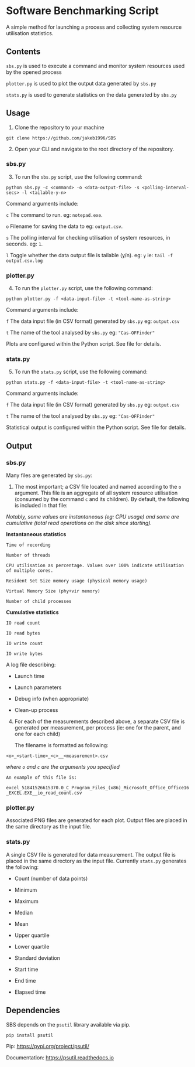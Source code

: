 
# Software Benchmarking Script
A simple method for launching a process and collecting system resource utilisation statistics.

## Contents
`sbs.py` is used to execute a command and monitor system resources used by the opened process

`plotter.py` is used to plot the output data generated by `sbs.py`

`stats.py` is used to generate statistics on the data generated by `sbs.py`

## Usage
1. Clone the repository to your machine

```git clone https://github.com/jakeb1996/SBS```

2. Open your CLI and navigate to the root directory of the repository.

### sbs.py
3. To run the `sbs.py` script, use the following command:

```python sbs.py -c <command> -o <data-output-file> -s <polling-interval-secs> -l <tailable-y-n>```

Command arguments include:

`c` The command to run. eg: `notepad.exe`. 

`o` Filename for saving the data to eg: `output.csv`. 

`s` The polling interval for checking utilisation of system resources, in seconds. eg: `1`. 

`l` Toggle whether the data output file is tailable (y/n). eg: `y` ie: `tail -f output.csv.log`

### plotter.py
4. To run the `plotter.py` script, use the following command:

```python plotter.py -f <data-input-file> -t <tool-name-as-string>```

Command arguments include:

`f` The data input file (in CSV format) generated by `sbs.py` eg: `output.csv`

`t` The name of the tool analysed by `sbs.py` eg: `"Cas-OFFinder"`

Plots are configured within the Python script. See file for details.


### stats.py
5. To run the `stats.py` script, use the following command:

```python stats.py -f <data-input-file> -t <tool-name-as-string>```

Command arguments include:

`f` The data input file (in CSV format) generated by `sbs.py` eg: `output.csv`

`t` The name of the tool analysed by `sbs.py` eg: `"Cas-OFFinder"`

Statistical output is configured within the Python script. See file for details.


## Output
### sbs.py

Many files are generated by `sbs.py`:

1. The most important; a CSV file located and named according to the `o` argument. This file is an aggregate of all system resource utilisation (consumed by the command `c` and its children). By default, the following is included in that file:

*Notably, some values are instantaneous (eg: CPU usage) and some are cumulative (total read operations on the disk since starting).*

**Instantaneous statistics**

```
Time of recording

Number of threads 

CPU utilisation as percentage. Values over 100% indicate utilisation of multiple cores.

Resident Set Size memory usage (physical memory usage)

Virtual Memory Size (phy+vir memory)

Number of child processes
```

**Cumulative statistics**

```
IO read count

IO read bytes

IO write count

IO write bytes
```

 A log file describing:
 
- Launch time

- Launch parameters

- Debug info (when appropriate)

- Clean-up process

	
4.  For each of the measurements described above, a separate CSV file is generated per measurement, per process (ie: one for the parent, and one for each child)

	The filename is formatted as following:
	
`<o>_<start-time>_<c>__<measurement>.csv`

*where `o` and `c` are the arguments you specified*

	An example of this file is: 
	
`excel_51841526615370.0_C_Program_Files_(x86)_Microsoft_Office_Office16_EXCEL.EXE__io_read_count.csv`

	
### plotter.py
Associated PNG files are generated for each plot. Output files are placed in the same directory as the input file.

### stats.py
A single CSV file is generated for data measurement. The output file is placed in the same directory as the input file. Currently `stats.py` generates the following:

 - Count (number of data points)
 
 - Minimum
 
 - Maximum
 
 - Median
 
 - Mean
 
 - Upper quartile
 
 - Lower quartile
 
 - Standard deviation
 
 - Start time
 
 - End time
 
 - Elapsed time

## Dependencies
SBS depends on the `psutil` library available via pip. 

`pip install psutil`

Pip: <https://pypi.org/project/psutil/>

Documentation: <https://psutil.readthedocs.io>